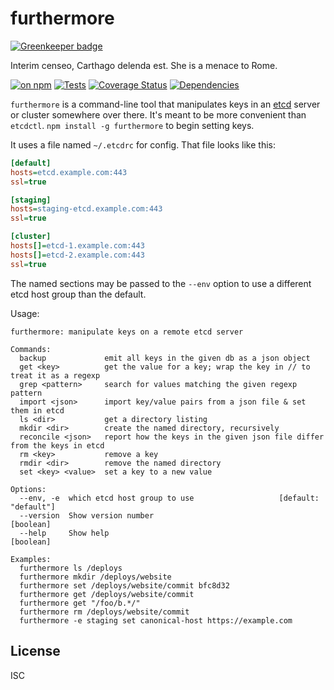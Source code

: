 # furthermore

[![Greenkeeper badge](https://badges.greenkeeper.io/ceejbot/furthermore.svg)](https://greenkeeper.io/)

Interim censeo, Carthago delenda est. She is a menace to Rome.

[![on npm](http://img.shields.io/npm/v/furthermore.svg?style=flat)](https://www.npmjs.org/package/furthermore)  [![Tests](http://img.shields.io/travis/ceejbot/furthermore.svg?style=flat)](http://travis-ci.org/ceejbot/furthermore) [![Coverage Status](https://coveralls.io/repos/github/ceejbot/furthermore/badge.svg?branch=master)](https://coveralls.io/github/ceejbot/furthermore?branch=master) [![Dependencies](http://img.shields.io/david/ceejbot/furthermore.svg?style=flat)](https://david-dm.org/ceejbot/furthermore)

`furthermore` is a command-line tool that manipulates keys in an [etcd](https://github.com/coreos/etcd) server or cluster somewhere over there. It's meant to be more convenient than `etcdctl`. `npm install -g furthermore` to begin setting keys.

It uses a file named `~/.etcdrc` for config. That file looks like this:

```ini
[default]
hosts=etcd.example.com:443
ssl=true

[staging]
hosts=staging-etcd.example.com:443
ssl=true

[cluster]
hosts[]=etcd-1.example.com:443
hosts[]=etcd-2.example.com:443
ssl=true
```

The named sections may be passed to the `--env` option to use a different etcd host group than the default.

Usage:

```
furthermore: manipulate keys on a remote etcd server

Commands:
  backup             emit all keys in the given db as a json object
  get <key>          get the value for a key; wrap the key in // to treat it as a regexp
  grep <pattern>     search for values matching the given regexp pattern
  import <json>      import key/value pairs from a json file & set them in etcd
  ls <dir>           get a directory listing
  mkdir <dir>        create the named directory, recursively
  reconcile <json>   report how the keys in the given json file differ from the keys in etcd
  rm <key>           remove a key
  rmdir <dir>        remove the named directory
  set <key> <value>  set a key to a new value

Options:
  --env, -e  which etcd host group to use                   [default: "default"]
  --version  Show version number                                       [boolean]
  --help     Show help                                                 [boolean]

Examples:
  furthermore ls /deploys
  furthermore mkdir /deploys/website
  furthermore set /deploys/website/commit bfc8d32
  furthermore get /deploys/website/commit
  furthermore get "/foo/b.*/"
  furthermore rm /deploys/website/commit
  furthermore -e staging set canonical-host https://example.com

```

## License

ISC
